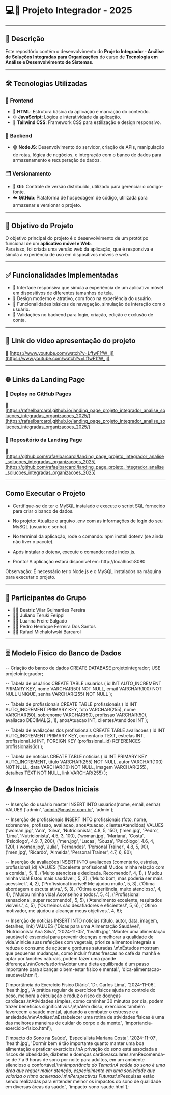 # 💻📱 Projeto Integrador - 2025

----

## 📘 **Descrição**

Este repositório contém o desenvolvimento do **Projeto Integrador - Análise de Soluções Integradas para Organizações** do curso de **Tecnologia em Análise e Desenvolvimento de Sistemas**.

----

## 🛠️ **Tecnologias Utilizadas**

### 🎨 **Frontend**

- 🧱 **HTML**: Estrutura básica da aplicação e marcação do conteúdo.  
- ⚙️ **JavaScript**: Lógica e interatividade da aplicação.  
- 🎨 **Tailwind CSS**: Framework CSS para estilização e design responsivo.

### 🔧 **Backend**

- 🟢 **NodeJS**: Desenvolvimento do servidor, criação de APIs, manipulação de rotas, lógica de negócios, e integração com o banco de dados para armazenamento e recuperação de dados.

### 🗂️ **Versionamento**

- 🌿 **Git**: Controle de versão distribuído, utilizado para gerenciar o código-fonte.  
- ☁️ **GitHub**: Plataforma de hospedagem de código, utilizada para armazenar e versionar o projeto.

---

## 🎯 **Objetivo do Projeto**

O objetivo principal do projeto é o desenvolvimento de um protótipo funcional de um **aplicativo móvel e Web**.  
Para isso, foi criada uma versão web da aplicação, que é responsiva e simula a experiência de uso em dispositivos móveis e web.

---

## ✅ **Funcionalidades Implementadas**

- 📱 Interface responsiva que simula a experiência de um aplicativo móvel em dispositivos de diferentes tamanhos de tela.  
- 🎨 Design moderno e atrativo, com foco na experiência do usuário.  
- 🧭 Funcionalidades básicas de navegação, simulação de interação com o usuário.  
- 🔐 Validações no backend para login, criação, edição e exclusão de conta.

---

## 🎥 **Link do vídeo apresentação do projeto**

🔗 [https://www.youtube.com/watch?v=LffwF1fW_jI](https://www.youtube.com/watch?v=LffwF1fW_jI)

---

## 🌐 **Links da Landing Page**

### 🚀 **Deploy no GitHub Pages**  
🔗 [https://rafaelbarcarol.github.io/landing_page_projeto_integrador_analise_solucoes_integradas_organizacoes_2025/](https://rafaelbarcarol.github.io/landing_page_projeto_integrador_analise_solucoes_integradas_organizacoes_2025/)

### 📂 **Repositório da Landing Page**  
🔗 [https://github.com/rafaelbarcarol/landing_page_projeto_integrador_analise_solucoes_integradas_organizacoes_2025](https://github.com/rafaelbarcarol/landing_page_projeto_integrador_analise_solucoes_integradas_organizacoes_2025)

---

## Como Executar o Projeto

- Certifique-se de ter o MySQL instalado e execute o script SQL fornecido para criar o banco de dados.

- No projeto: Atualize o arquivo .env com as informações de login do seu MySQL (usuário e senha).

- No terminal da aplicação, rode o comando: npm install dotenv (se ainda não tiver o pacote).

- Após instalar o dotenv, execute o comando: node index.js.

- Pronto! A aplicação estará disponível em: http://localhost:8080

Observação: É necessário ter o Node.js e o MySQL instalados na máquina para executar o projeto.

---

## 👥 **Participantes do Grupo**

- 👩‍💻 Beatriz Vilar Guimarães Pereira  
- 👨‍💻 Juliano Teruki Felippi  
- 👩‍💻 Luanna Freire Salgado 
- 👨‍💻 Pedro Henrique Ferreira Dos Santos 
- 👨‍💻 Rafael Michalofwski Barcarol

---

## 🗄️ **Modelo Físico do Banco de Dados**
-- Criação do banco de dados
CREATE DATABASE projetointegrador;
USE projetointegrador;

-- Tabela de usuários
CREATE TABLE usuarios (
    id INT AUTO_INCREMENT PRIMARY KEY,
    nome VARCHAR(50) NOT NULL,
    email VARCHAR(100) NOT NULL UNIQUE,
    senha VARCHAR(255) NOT NULL
);

-- Tabela de profissionais
CREATE TABLE profissionais (
    id INT AUTO_INCREMENT PRIMARY KEY,
    foto VARCHAR(255),
    nome VARCHAR(50),
    sobrenome VARCHAR(50),
    profissao VARCHAR(50),
    avaliacao DECIMAL(2, 1),
    anosAtuacao INT,
    clientesAtendidos INT
);

-- Tabela de avaliações dos profissionais
CREATE TABLE avaliacoes (
    id INT AUTO_INCREMENT PRIMARY KEY,
    comentario TEXT,
    estrelas INT,
    profissional_id INT,
    FOREIGN KEY (profissional_id) REFERENCES profissionais(id)
);

-- Tabela de notícias
CREATE TABLE noticias (
    id INT PRIMARY KEY AUTO_INCREMENT,
    titulo VARCHAR(255) NOT NULL,
    autor VARCHAR(100) NOT NULL,
    data VARCHAR(10) NOT NULL,
    imagem VARCHAR(255),
    detalhes TEXT NOT NULL,
    link VARCHAR(255)
);

## 📥 **Inserção de Dados Iniciais**
-- Inserção do usuário master
INSERT INTO usuarios(nome, email, senha) VALUES
('admin', 'admin@master.com.br', 'admin');

-- Inserção de profissionais
INSERT INTO profissionais (foto, nome, sobrenome, profissao, avaliacao, anosAtuacao, clientesAtendidos) VALUES
('woman.jpg', 'Ana', 'Silva', 'Nutricionista', 4.8, 5, 150),
('men.jpg', 'Pedro', 'Lima', 'Nutricionista', 4.5, 3, 100),
('woman.jpg', 'Mariana', 'Costa', 'Psicólogo', 4.9, 7, 200),
('men.jpg', 'Lucas', 'Souza', 'Psicólogo', 4.6, 4, 120),
('woman.jpg', 'Julia', 'Fernandes', 'Personal Trainer', 4.8, 5, 90),
('men.jpg', 'Ricardo', 'Almeida', 'Personal Trainer', 4.7, 6, 80);

-- Inserção de avaliações
INSERT INTO avaliacoes (comentario, estrelas, profissional_id) VALUES
('Excelente profissional! Mudou minha relação com a comida.', 5, 1),
('Muito atenciosa e dedicada. Recomendo!', 4, 1),
('Mudou minha vida! Estou mais saudável.', 5, 2),
('Muito bom, mas poderia ser mais acessível.', 4, 2),
('Profissional incrível! Me ajudou muito.', 5, 3),
('Ótima abordagem e escuta ativa.', 5, 3),
('Ótima experiência, muito atencioso.', 4, 4),
('Mudou minha vida! Aconselho a todos.', 5, 4),
('Profissional sensacional, super recomendo!', 5, 5),
('Atendimento excelente, resultados visíveis.', 4, 5),
('Os treinos são desafiadores e eficientes!', 5, 6),
('Ótimo motivador, me ajudou a alcançar meus objetivos.', 4, 6);

-- Inserção de notícias
INSERT INTO noticias (titulo, autor, data, imagem, detalhes, link) VALUES
('Dicas para uma Alimentação Saudável', 'Nutricionista Ana Silva', '2024-11-05', 'health.jpg', 
 'Manter uma alimentação saudável é essencial para prevenir doenças e melhorar a qualidade de vida.\nInicie suas refeições com vegetais, priorize alimentos integrais e reduza o consumo de açúcar e gorduras saturadas.\n\nEstudos mostram que pequenas mudanças, como incluir frutas frescas no café da manhã e optar por lanches naturais, podem fazer uma grande diferença.\n\n*Conclusão:*\nAdotar uma dieta equilibrada é um passo importante para alcançar o bem-estar físico e mental.', 
 'dica-alimentacao-saudavel.html'),

('Importância do Exercício Físico Diário', 'Dr. Carlos Lima', '2024-11-06', 'health.jpg', 
 'A prática regular de exercícios físicos ajuda no controle do peso, melhora a circulação e reduz o risco de doenças cardíacas.\nAtividades simples, como caminhar 30 minutos por dia, podem trazer benefícios significativos.\n\nAlém disso, exercícios também favorecem a saúde mental, ajudando a combater o estresse e a ansiedade.\n\n*Análise:*\nEstabelecer uma rotina de atividades físicas é uma das melhores maneiras de cuidar do corpo e da mente.', 
 'importancia-exercicio-fisico.html'),

('Impacto do Sono na Saúde', 'Especialista Mariana Costa', '2024-11-07', 'health.jpg', 
 'Dormir bem é tão importante quanto manter uma boa alimentação e praticar exercícios.\nA privação do sono está associada a riscos de obesidade, diabetes e doenças cardiovasculares.\n\nRecomenda-se de 7 a 9 horas de sono por noite para adultos, em um ambiente silencioso e confortável.\n\n*Importância do Tema:\nA saúde do sono é uma área que requer maior atenção, especialmente em uma sociedade que valoriza o ritmo acelerado.\n\nPerspectivas Futuras:*\nPesquisas estão sendo realizadas para entender melhor os impactos do sono de qualidade em diversas áreas da saúde.', 
 'impacto-sono-saude.html');
